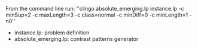 From the command line run: ''clingo absolute_emerging.lp instance.lp -c minSup=2 -c maxLength=3 -c class=normal -c minDiff=0 -c minLength=1 -n0''
- instance.lp: problem definition
- absolute_emerging.lp: contrast patterns generator
